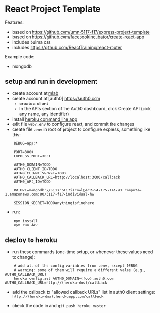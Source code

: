 # React Project Template

Features:

* based on <https://github.com/umn-5117-f17/express-project-template>
* based on <https://github.com/facebookincubator/create-react-app>
* includes bulma css
* includes <https://github.com/ReactTraining/react-router>

Example code:

* mongodb

## setup and run in development

* create account at [mlab](https://mlab.com/)
* create account at [auth0](https://auth0.com
    * create a client
    * In the APIs section of the Auth0 dashboard, click Create API
      (pick any name, any identifier)
* install [heroku command line app](https://devcenter.heroku.com/articles/getting-started-with-nodejs#set-up)
* edit file `web/.env` to configure react, and commit the changes
* create file `.env` in root of project to configure express, something like this:

```
    DEBUG=app:*

    PORT=3000
    EXPRESS_PORT=3001

    AUTH0_DOMAIN=TODO
    AUTH0_CLIENT_ID=TODO
    AUTH0_CLIENT_SECRET=TODO
    AUTH0_CALLBACK_URL=http://localhost:3000/callback
    AUTH0_API_ID=TODO

    DB_URI=mongodb://5117:5117iscool@ec2-54-175-174-41.compute-1.amazonaws.com:80/5117-f17-individual-hw

    SESSION_SECRET=TODOanythingisfinehere
```

* run:

```
    npm install
    npm run dev
```

## deploy to heroku

* run these commands (one-time setup, or whenever these values need to change):

```
    # add all of the config variables from .env, except DEBUG
    # warning: some of them will require a different value (e.g., AUTH0_CALLBACK_URL)
    heroku config:set AUTH0_DOMAIN=(foo).auth0.com AUTH0_CALLBACK_URL=http://(heroku-dns)/callback
```

* add the callback to "allowed callback URLs" list in auth0 client settings: `http://(heroku-dns).herokuapp.com/callback`

* check the code in and `git push heroku master`
